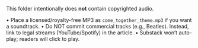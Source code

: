 This folder intentionally does **not** contain copyrighted audio.

• Place a licensed/royalty-free MP3 as `come_together_theme.mp3` if you want a soundtrack.
• Do NOT commit commercial tracks (e.g., Beatles). Instead, link to legal streams (YouTube/Spotify) in the article.
• Substack won’t auto-play; readers will click to play.
